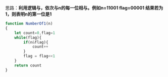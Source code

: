 思路：**利用逻辑与，依次与n的每一位相与。例如n=11001 flag=00001 结果若为1，则表明n的第一位是1**
```js
function NumberOf1(n)
{
    let count=0,flag=1
    while(flag){
        if(n&flag){
            count++
        }
        flag = flag<<1
    }
    return count
}
```